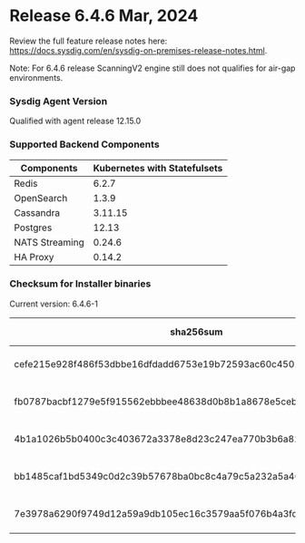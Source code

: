 Release 6.4.6 Mar, 2024
===

Review the full feature release notes here: https://docs.sysdig.com/en/sysdig-on-premises-release-notes.html.

Note: For 6.4.6 release ScanningV2 engine still does not qualifies for air-gap environments.

### Sysdig Agent Version

Qualified with agent release 12.15.0

### Supported Backend Components

| **Components** | **Kubernetes with Statefulsets** |
|---|---|
| Redis                      | 6.2.7 |
| OpenSearch                 | 1.3.9 |
| Cassandra                  | 3.11.15 |
| Postgres                   | 12.13 |
| NATS Streaming             | 0.24.6 |
| HA Proxy                   | 0.14.2 |


### Checksum for Installer binaries

Current version: 6.4.6-1

| **sha256sum** | **Installer binary** |
|---|---|
| cefe215e928f486f53dbbe16dfdadd6753e19b72593ac60c450127f92ff67a18 | installer-darwin-amd64 |
| fb0787bacbf1279e5f915562ebbbee48638d0b8b1a8678e5ceba3fe0edc5c240 | installer-darwin-arm64 |
| 4b1a1026b5b0400c3c403672a3378e8d23c247ea770b3b6a82349fd04437e319 | installer-linux-amd64 |
| bb1485caf1bd5349c0d2c39b57678ba0bc8c4a79c5a232a5a402509ca0d6bae5 | installer-linux-arm |
| 7e3978a6290f9749d12a59a9db105ec16c3579aa5f076b4a3fd3646c52b95a63 | installer-linux-arm64 |
